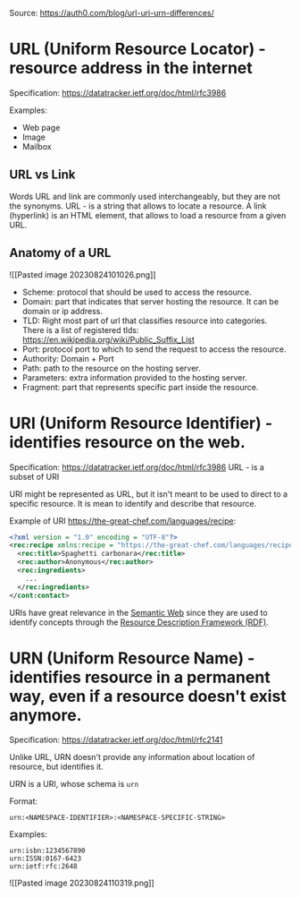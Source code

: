 Source: https://auth0.com/blog/url-uri-urn-differences/

# URL (Uniform Resource Locator) - resource address in the internet
Specification: https://datatracker.ietf.org/doc/html/rfc3986

Examples:
- Web page
- Image
- Mailbox


## URL vs Link
Words URL and link are commonly used interchangeably, but they are not the synonyms. URL - is a string that allows to locate a resource. A link (hyperlink) is an HTML element, that allows to load a resource from a given URL.

## Anatomy of a URL

![[Pasted image 20230824101026.png]]

- Scheme: protocol that should be used to access the resource.
- Domain: part that indicates that server hosting the resource. It can be domain or ip address.
- TLD: Right most part of url that classifies resource into categories. There is a list of registered tlds: https://en.wikipedia.org/wiki/Public_Suffix_List 
- Port: protocol port to which to send the request to access the resource.
- Authority: Domain + Port
- Path: path to the resource on the hosting server.
- Parameters: extra information provided to the hosting server.
- Fragment: part that represents specific part inside the resource.



# URI (Uniform Resource Identifier) - identifies resource on the web.
Specification: https://datatracker.ietf.org/doc/html/rfc3986
URL - is a subset of URI

URI might be represented as URL, but it isn't meant to be used to direct to a specific resource. It is mean to identify and describe that resource.

Example of URI https://the-great-chef.com/languages/recipe:
```xml
<?xml version = "1.0" encoding = "UTF-8"?>
<rec:recipe xmlns:recipe = "https://the-great-chef.com/languages/recipe">
  <rec:title>Spaghetti carbonara</rec:title>
  <rec:author>Anonymous</rec:author>
  <rec:ingredients>
    ...
  </rec:ingredients>
</cont:contact>
```


URIs have great relevance in the [Semantic Web](https://en.wikipedia.org/wiki/Semantic_Web) since they are used to identify concepts through the [Resource Description Framework (RDF)](https://en.wikipedia.org/wiki/Resource_Description_Framework).


# URN (Uniform Resource Name) - identifies resource in a permanent way, even if a resource doesn't exist anymore.

Specification: https://datatracker.ietf.org/doc/html/rfc2141

Unlike URL, URN doesn't provide any information about location of resource, but identifies it.

URN is a URI, whose schema is `urn` 

Format:
```urn
urn:<NAMESPACE-IDENTIFIER>:<NAMESPACE-SPECIFIC-STRING>
```


Examples:
```urn
urn:isbn:1234567890
urn:ISSN:0167-6423
urn:ietf:rfc:2648
```




![[Pasted image 20230824110319.png]]